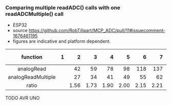 
### Comparing multiple **readADC()** calls with one **readADCMultiple()** call

- ESP32
- source https://github.com/RobTillaart/MCP_ADC/pull/11#issuecomment-1676461195
- figures are indicative and platform dependent.

|  function            |   1   |   2   |   3   |   4   |   5   |   6   |   7   |   8   |  <- channels  |
|:--------------------:|------:|------:|------:|------:|------:|------:|------:|------:|:-------------:|
|  analogRead          |       |   42  |   59  |   78  |   98  |  118  |  137  |  157  |  (us)
|  analogReadMultiple  |       |   27  |   34  |   41  |   49  |   55  |   62  |   70  |  (us)
|  ratio               |       |  1.56 |  1.73 |  1.90 |  2.00 |  2.15 |  2.21 |  2.24 |


TODO AVR UNO

